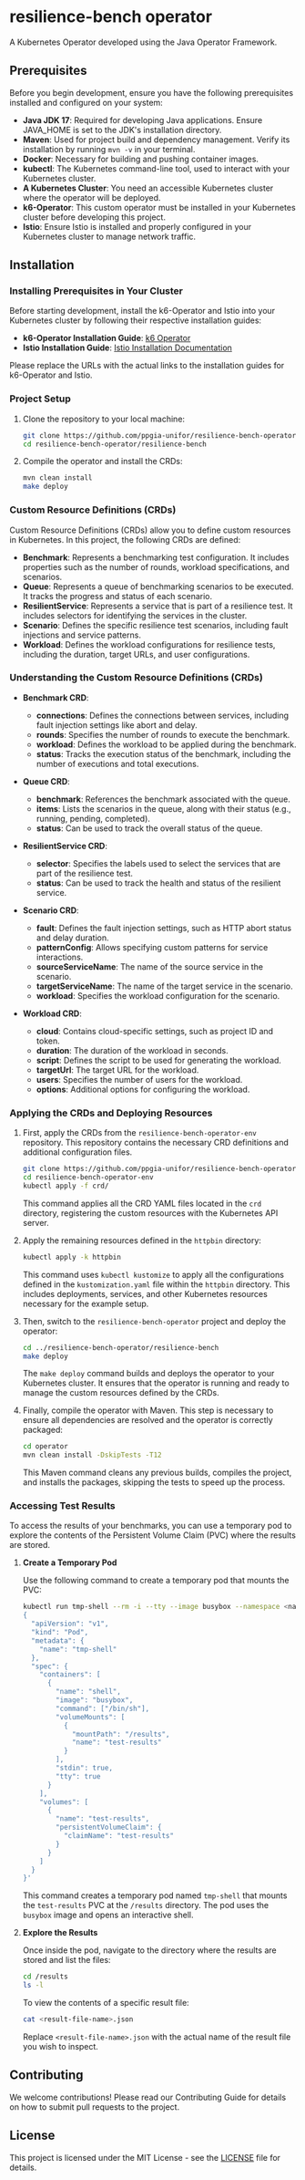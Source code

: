 # resilience-bench operator

A Kubernetes Operator developed using the Java Operator Framework.

## Prerequisites

Before you begin development, ensure you have the following prerequisites installed and configured on your system:

- **Java JDK 17**: Required for developing Java applications. Ensure JAVA_HOME is set to the JDK's installation directory.
- **Maven**: Used for project build and dependency management. Verify its installation by running `mvn -v` in your terminal.
- **Docker**: Necessary for building and pushing container images.
- **kubectl**: The Kubernetes command-line tool, used to interact with your Kubernetes cluster.
- **A Kubernetes Cluster**: You need an accessible Kubernetes cluster where the operator will be deployed.
- **k6-Operator**: This custom operator must be installed in your Kubernetes cluster before developing this project.
- **Istio**: Ensure Istio is installed and properly configured in your Kubernetes cluster to manage network traffic.

## Installation

### Installing Prerequisites in Your Cluster

Before starting development, install the k6-Operator and Istio into your Kubernetes cluster by following their respective installation guides:

- **k6-Operator Installation Guide**: [k6 Operator](https://github.com/grafana/k6-operator)
- **Istio Installation Guide**: [Istio Installation Documentation](https://istio.io/latest/docs/setup/install/)

Please replace the URLs with the actual links to the installation guides for k6-Operator and Istio.

### Project Setup

1. Clone the repository to your local machine:

   ```bash
   git clone https://github.com/ppgia-unifor/resilience-bench-operator.git
   cd resilience-bench-operator/resilience-bench
   ```

2. Compile the operator and install the CRDs:

   ```bash
   mvn clean install
   make deploy
   ```

### Custom Resource Definitions (CRDs)

Custom Resource Definitions (CRDs) allow you to define custom resources in Kubernetes. In this project, the following CRDs are defined:

- **Benchmark**: Represents a benchmarking test configuration. It includes properties such as the number of rounds, workload specifications, and scenarios.
- **Queue**: Represents a queue of benchmarking scenarios to be executed. It tracks the progress and status of each scenario.
- **ResilientService**: Represents a service that is part of a resilience test. It includes selectors for identifying the services in the cluster.
- **Scenario**: Defines the specific resilience test scenarios, including fault injections and service patterns.
- **Workload**: Defines the workload configurations for resilience tests, including the duration, target URLs, and user configurations.

### Understanding the Custom Resource Definitions (CRDs)

- **Benchmark CRD**:
   - **connections**: Defines the connections between services, including fault injection settings like abort and delay.
   - **rounds**: Specifies the number of rounds to execute the benchmark.
   - **workload**: Defines the workload to be applied during the benchmark.
   - **status**: Tracks the execution status of the benchmark, including the number of executions and total executions.

- **Queue CRD**:
   - **benchmark**: References the benchmark associated with the queue.
   - **items**: Lists the scenarios in the queue, along with their status (e.g., running, pending, completed).
   - **status**: Can be used to track the overall status of the queue.

- **ResilientService CRD**:
   - **selector**: Specifies the labels used to select the services that are part of the resilience test.
   - **status**: Can be used to track the health and status of the resilient service.

- **Scenario CRD**:
   - **fault**: Defines the fault injection settings, such as HTTP abort status and delay duration.
   - **patternConfig**: Allows specifying custom patterns for service interactions.
   - **sourceServiceName**: The name of the source service in the scenario.
   - **targetServiceName**: The name of the target service in the scenario.
   - **workload**: Specifies the workload configuration for the scenario.

- **Workload CRD**:
   - **cloud**: Contains cloud-specific settings, such as project ID and token.
   - **duration**: The duration of the workload in seconds.
   - **script**: Defines the script to be used for generating the workload.
   - **targetUrl**: The target URL for the workload.
   - **users**: Specifies the number of users for the workload.
   - **options**: Additional options for configuring the workload.


### Applying the CRDs and Deploying Resources

1. First, apply the CRDs from the `resilience-bench-operator-env` repository. This repository contains the necessary CRD definitions and additional configuration files.

   ```bash
   git clone https://github.com/ppgia-unifor/resilience-bench-operator-env.git
   cd resilience-bench-operator-env
   kubectl apply -f crd/
   ```

   This command applies all the CRD YAML files located in the `crd` directory, registering the custom resources with the Kubernetes API server.

2. Apply the remaining resources defined in the `httpbin` directory:

   ```bash
   kubectl apply -k httpbin
   ```

   This command uses `kubectl kustomize` to apply all the configurations defined in the `kustomization.yaml` file within the `httpbin` directory. This includes deployments, services, and other Kubernetes resources necessary for the example setup.

3. Then, switch to the `resilience-bench-operator` project and deploy the operator:

   ```bash
   cd ../resilience-bench-operator/resilience-bench
   make deploy
   ```

   The `make deploy` command builds and deploys the operator to your Kubernetes cluster. It ensures that the operator is running and ready to manage the custom resources defined by the CRDs.

4. Finally, compile the operator with Maven. This step is necessary to ensure all dependencies are resolved and the operator is correctly packaged:

   ```bash
   cd operator
   mvn clean install -DskipTests -T12
   ```

   This Maven command cleans any previous builds, compiles the project, and installs the packages, skipping the tests to speed up the process.

### Accessing Test Results

To access the results of your benchmarks, you can use a temporary pod to explore the contents of the Persistent Volume Claim (PVC) where the results are stored.

1. **Create a Temporary Pod**

   Use the following command to create a temporary pod that mounts the PVC:

   ```bash
   kubectl run tmp-shell --rm -i --tty --image busybox --namespace <namespace> --overrides='
   {
     "apiVersion": "v1",
     "kind": "Pod",
     "metadata": {
       "name": "tmp-shell"
     },
     "spec": {
       "containers": [
         {
           "name": "shell",
           "image": "busybox",
           "command": ["/bin/sh"],
           "volumeMounts": [
             {
               "mountPath": "/results",
               "name": "test-results"
             }
           ],
           "stdin": true,
           "tty": true
         }
       ],
       "volumes": [
         {
           "name": "test-results",
           "persistentVolumeClaim": {
             "claimName": "test-results"
           }
         }
       ]
     }
   }'
   ```

   This command creates a temporary pod named `tmp-shell` that mounts the `test-results` PVC at the `/results` directory. The pod uses the `busybox` image and opens an interactive shell.

2. **Explore the Results**

   Once inside the pod, navigate to the directory where the results are stored and list the files:

   ```sh
   cd /results
   ls -l
   ```

   To view the contents of a specific result file:

   ```sh
   cat <result-file-name>.json
   ```

   Replace `<result-file-name>.json` with the actual name of the result file you wish to inspect.

## Contributing

We welcome contributions! Please read our Contributing Guide for details on how to submit pull requests to the project.

## License

This project is licensed under the MIT License - see the [LICENSE](license.md) file for details.